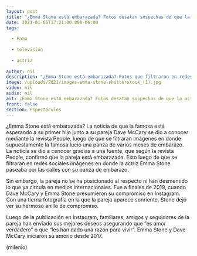 ```yaml
---
layout: post
title: "¿Emma Stone está embarazada? Fotos desatan sospechas de que la actriz será mamá"
date: 2021-01-05T17:21:00.000-06:00
tags:
  
  - Fama
  
  - television
  
  - actriz
  
author: nil
description: "¿Emma Stone está embarazada? Fotos que filtraron en redes sociales podrían destapar que la famosa actriz espera un bebé junto a su pareja Dave McCary. "
image: /uploads/2021/images-emma-stone-shutterstock_(1).jpg
video: nil
audio: nil
alt: ¿Emma Stone está embarazada? Fotos desatan sospechas de que la actriz será mamá
front: false
section: Espectáculos
---
```


¿Emma Stone está embarazada? La noticia de que la famosa está esperando a su primer hijo junto a su pareja Dave McCary se dio a conocer mediante la revista People, luego de que se filtraran imágenes en donde supuestamente la famosa lució una panza de varios meses de embarazo. La noticia se dio a conocer gracias a una fuente, que según la revista People, confirmó que la pareja está embarazada. Esto luego de que se filtraran en redes sociales imágenes en donde la actriz Emma Stone paseaba por las calles con su panza de embarazo. 

Sin embargo, la pareja no se ha posicionado al respecto ni han desmentido lo que ya circula en medios internacionales. Fue a finales de 2019, cuando Dave McCary y Emma Stone presumieron su compromiso en Instagram. Con una tierna fotografía en la que la pareja aparece sonriente, Stone dejó ver su hermoso anillo de compromiso. 

Luego de la publicación en Instagram, familiares, amigos y seguidores de la pareja han enviado sus mejores deseos asegurando que “es amor verdadero” o que “les han dado una razón para vivir”. Emma Stone y Dave McCary iniciaron su amorío desde 2017. 

(milenio)